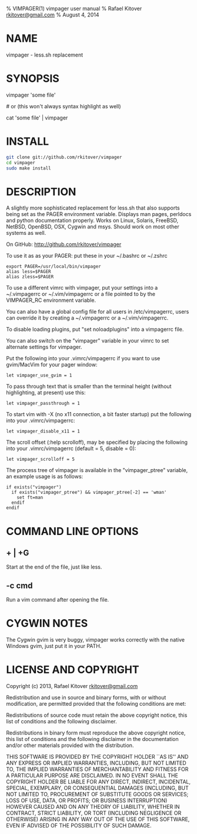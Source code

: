 % VIMPAGER(1) vimpager user manual
% Rafael Kitover <rkitover@gmail.com>
% August 4, 2014

# NAME

vimpager - less.sh replacement

# SYNOPSIS

vimpager 'some file'

&#35; or (this won't always syntax highlight as well)

cat 'some file' | vimpager

# INSTALL

```bash
git clone git://github.com/rkitover/vimpager
cd vimpager
sudo make install
```

# DESCRIPTION
A slightly more sophisticated replacement for less.sh that also supports being
set as the PAGER environment variable. Displays man pages, perldocs and python
documentation properly. Works on Linux, Solaris, FreeBSD, NetBSD, OpenBSD, OSX,
Cygwin and msys. Should work on most other systems as well.

On GitHub: <http://github.com/rkitover/vimpager>

To use it as as your PAGER:
put these in your ~/.bashrc or ~/.zshrc

    export PAGER=/usr/local/bin/vimpager
    alias less=$PAGER
    alias zless=$PAGER

To use a different vimrc with vimpager, put your settings into a ~/.vimpagerrc
or ~/.vim/vimpagerrc or a file pointed to by the VIMPAGER_RC environment
variable.

You can also have a global config file for all users in /etc/vimpagerrc, users
can override it by creating a ~/.vimpagerrc or a ~/.vim/vimpagerrc.

To disable loading plugins, put "set noloadplugins" into a vimpagerrc
file.

You can also switch on the "vimpager" variable in your vimrc to set alternate
settings for vimpager.

Put the following into your .vimrc/vimpagerrc if you want to use gvim/MacVim
for your pager window:

    let vimpager_use_gvim = 1

To pass through text that is smaller than the terminal height (without
highlighting, at present) use this:

    let vimpager_passthrough = 1

To start vim with -X (no x11 connection, a bit faster startup) put the following
into your .vimrc/vimpagerrc:

    let vimpager_disable_x11 = 1

The scroll offset (:help scrolloff), may be specified by placing the 
following into your .vimrc/vimpagerrc (default = 5, disable = 0):

    let vimpager_scrolloff = 5

The process tree of vimpager is available in the "vimpager_ptree" variable, an
example usage is as follows:

    if exists("vimpager")
      if exists("vimpager_ptree") && vimpager_ptree[-2] == 'wman'
        set ft=man
      endif
    endif

# COMMAND LINE OPTIONS

## + | +G

Start at the end of the file, just like less.

## -c cmd

Run a vim command after opening the file.

# CYGWIN NOTES

The Cygwin gvim is very buggy, vimpager works correctly with the native
Windows gvim, just put it in your PATH.

# LICENSE AND COPYRIGHT

Copyright (c) 2013, Rafael Kitover <rkitover@gmail.com>

Redistribution and use in source and binary forms, with or without
modification, are permitted provided that the following conditions are met:

Redistributions of source code must retain the above copyright
notice, this list of conditions and the following disclaimer.

Redistributions in binary form must reproduce the above copyright
notice, this list of conditions and the following disclaimer in the
documentation and/or other materials provided with the distribution.

THIS SOFTWARE IS PROVIDED BY THE COPYRIGHT HOLDER ``AS IS'' AND ANY
EXPRESS OR IMPLIED WARRANTIES, INCLUDING, BUT NOT LIMITED TO, THE IMPLIED
WARRANTIES OF MERCHANTABILITY AND FITNESS FOR A PARTICULAR PURPOSE ARE
DISCLAIMED. IN NO EVENT SHALL THE COPYRIGHT HOLDER BE LIABLE FOR ANY
DIRECT, INDIRECT, INCIDENTAL, SPECIAL, EXEMPLARY, OR CONSEQUENTIAL DAMAGES
(INCLUDING, BUT NOT LIMITED TO, PROCUREMENT OF SUBSTITUTE GOODS OR SERVICES;
LOSS OF USE, DATA, OR PROFITS; OR BUSINESS INTERRUPTION) HOWEVER CAUSED AND
ON ANY THEORY OF LIABILITY, WHETHER IN CONTRACT, STRICT LIABILITY, OR TORT
(INCLUDING NEGLIGENCE OR OTHERWISE) ARISING IN ANY WAY OUT OF THE USE OF THIS
SOFTWARE, EVEN IF ADVISED OF THE POSSIBILITY OF SUCH DAMAGE.
